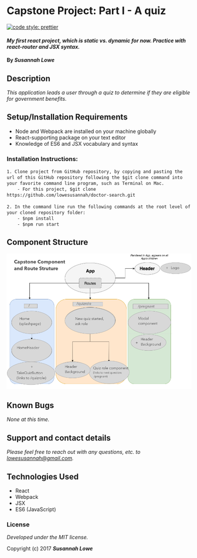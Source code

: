 # Capstone Project: Part I - A quiz
[![code style: prettier](https://img.shields.io/badge/code_style-prettier-ff69b4.svg?style=flat-square)](https://github.com/prettier/prettier)

#### _My first react project, which is static vs. dynamic for now. Practice with react-router and JSX syntax._


#### By _**Susannah Lowe**_

## Description
_This application leads a user through a quiz to determine if they are eligible for government benefits._


## Setup/Installation Requirements
   * Node and Webpack are installed on your machine globally
   * React-supporting package on your text editor
   * Knowledge of ES6 and JSX vocabulary and syntax

  ### Installation Instructions:
    1. Clone project from GitHub repository, by copying and pasting the url of this GitHub repository following the $git clone command into your favorite command line program, such as Terminal on Mac.  
        - For this project, $git clone https://github.com/lowesusannah/doctor-search.git

    2. In the command line run the following commands at the root level of your cloned repository folder:
        - $npm install
        - $npm run start


## Component Structure
![Component Structure Chart](https://github.com/lowesusannah/capstone-react-1/blob/master/src/assets/images/ComponentStructure.png)


## Known Bugs

_None at this time._


## Support and contact details

_Please feel free to reach out with any questions, etc. to lowesusannah@gmail.com._


## Technologies Used

* React
* Webpack
* JSX
* ES6 (JavaScript)

### License

*Developed under the MIT license.*

Copyright (c) 2017 **_Susannah Lowe_**
